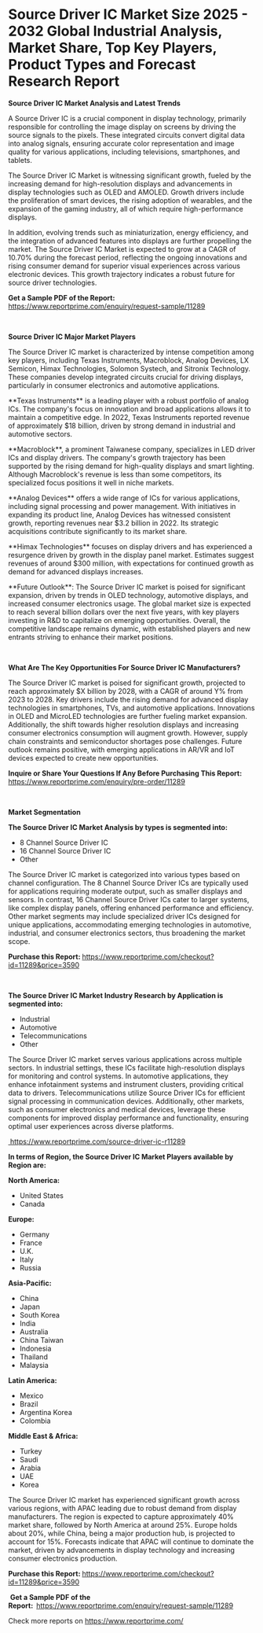 <p><h1>Source Driver IC Market Size 2025 - 2032 Global Industrial Analysis, Market Share, Top Key Players, Product Types and Forecast Research Report</h1></p><p><strong>Source Driver IC Market Analysis and Latest Trends</strong></p>
<p><p>A Source Driver IC is a crucial component in display technology, primarily responsible for controlling the image display on screens by driving the source signals to the pixels. These integrated circuits convert digital data into analog signals, ensuring accurate color representation and image quality for various applications, including televisions, smartphones, and tablets.</p><p>The Source Driver IC Market is witnessing significant growth, fueled by the increasing demand for high-resolution displays and advancements in display technologies such as OLED and AMOLED. Growth drivers include the proliferation of smart devices, the rising adoption of wearables, and the expansion of the gaming industry, all of which require high-performance displays. </p><p>In addition, evolving trends such as miniaturization, energy efficiency, and the integration of advanced features into displays are further propelling the market. The Source Driver IC Market is expected to grow at a CAGR of 10.70% during the forecast period, reflecting the ongoing innovations and rising consumer demand for superior visual experiences across various electronic devices. This growth trajectory indicates a robust future for source driver technologies.</p></p>
<p><strong>Get a Sample PDF of the Report:&nbsp;</strong> <a href="https://www.reportprime.com/enquiry/request-sample/11289?utm_campaign=3195&utm_medium=2&utm_source=Github&utm_content=ia&utm_term=20032025&utm_id=source-driver-ic">https://www.reportprime.com/enquiry/request-sample/11289</a></p>
<p>&nbsp;</p>
<p><strong>Source Driver IC Major Market Players</strong></p>
<p><p>The Source Driver IC market is characterized by intense competition among key players, including Texas Instruments, Macroblock, Analog Devices, LX Semicon, Himax Technologies, Solomon Systech, and Sitronix Technology. These companies develop integrated circuits crucial for driving displays, particularly in consumer electronics and automotive applications.</p><p>**Texas Instruments** is a leading player with a robust portfolio of analog ICs. The company's focus on innovation and broad applications allows it to maintain a competitive edge. In 2022, Texas Instruments reported revenue of approximately $18 billion, driven by strong demand in industrial and automotive sectors.</p><p>**Macroblock**, a prominent Taiwanese company, specializes in LED driver ICs and display drivers. The company's growth trajectory has been supported by the rising demand for high-quality displays and smart lighting. Although Macroblock's revenue is less than some competitors, its specialized focus positions it well in niche markets.</p><p>**Analog Devices** offers a wide range of ICs for various applications, including signal processing and power management. With initiatives in expanding its product line, Analog Devices has witnessed consistent growth, reporting revenues near $3.2 billion in 2022. Its strategic acquisitions contribute significantly to its market share.</p><p>**Himax Technologies** focuses on display drivers and has experienced a resurgence driven by growth in the display panel market. Estimates suggest revenues of around $300 million, with expectations for continued growth as demand for advanced displays increases.</p><p>**Future Outlook**: The Source Driver IC market is poised for significant expansion, driven by trends in OLED technology, automotive displays, and increased consumer electronics usage. The global market size is expected to reach several billion dollars over the next five years, with key players investing in R&D to capitalize on emerging opportunities. Overall, the competitive landscape remains dynamic, with established players and new entrants striving to enhance their market positions.</p></p>
<p>&nbsp;</p>
<p><strong>What Are The Key Opportunities For Source Driver IC Manufacturers?</strong></p>
<p><p>The Source Driver IC market is poised for significant growth, projected to reach approximately $X billion by 2028, with a CAGR of around Y% from 2023 to 2028. Key drivers include the rising demand for advanced display technologies in smartphones, TVs, and automotive applications. Innovations in OLED and MicroLED technologies are further fueling market expansion. Additionally, the shift towards higher resolution displays and increasing consumer electronics consumption will augment growth. However, supply chain constraints and semiconductor shortages pose challenges. Future outlook remains positive, with emerging applications in AR/VR and IoT devices expected to create new opportunities.</p></p>
<p><strong>Inquire or Share Your Questions If Any Before Purchasing This Report:</strong> <a href="https://www.reportprime.com/enquiry/pre-order/11289?utm_campaign=3195&utm_medium=2&utm_source=Github&utm_content=ia&utm_term=20032025&utm_id=source-driver-ic">https://www.reportprime.com/enquiry/pre-order/11289</a></p>
<p>&nbsp;</p>
<p><strong>Market Segmentation</strong></p>
<p><strong>The Source Driver IC Market Analysis by types is segmented into:</strong></p>
<p><ul><li>8 Channel Source Driver IC</li><li>16 Channel Source Driver IC</li><li>Other</li></ul></p>
<p><p>The Source Driver IC market is categorized into various types based on channel configuration. The 8 Channel Source Driver ICs are typically used for applications requiring moderate output, such as smaller displays and sensors. In contrast, 16 Channel Source Driver ICs cater to larger systems, like complex display panels, offering enhanced performance and efficiency. Other market segments may include specialized driver ICs designed for unique applications, accommodating emerging technologies in automotive, industrial, and consumer electronics sectors, thus broadening the market scope.</p></p>
<p><strong>Purchase this Report:&nbsp;</strong><a href="https://www.reportprime.com/checkout?id=11289&price=3590&utm_campaign=3195&utm_medium=2&utm_source=Github&utm_content=ia&utm_term=20032025&utm_id=source-driver-ic">https://www.reportprime.com/checkout?id=11289&price=3590</a></p>
<p>&nbsp;</p>
<p><strong>The Source Driver IC Market Industry Research by Application is segmented into:</strong></p>
<p><ul><li>Industrial</li><li>Automotive</li><li>Telecommunications</li><li>Other</li></ul></p>
<p><p>The Source Driver IC market serves various applications across multiple sectors. In industrial settings, these ICs facilitate high-resolution displays for monitoring and control systems. In automotive applications, they enhance infotainment systems and instrument clusters, providing critical data to drivers. Telecommunications utilize Source Driver ICs for efficient signal processing in communication devices. Additionally, other markets, such as consumer electronics and medical devices, leverage these components for improved display performance and functionality, ensuring optimal user experiences across diverse platforms.</p></p>
<p><a href="https://www.reportprime.com/source-driver-ic-r11289?utm_campaign=3195&utm_medium=2&utm_source=Github&utm_content=ia&utm_term=20032025&utm_id=source-driver-ic">&nbsp;https://www.reportprime.com/source-driver-ic-r11289</a></p>
<p><strong>In terms of Region, the Source Driver IC Market Players available by Region are:</strong></p>
<p>
    <p> <strong> North America: </strong>
        <ul>
            <li>United States</li>
            <li>Canada</li>
        </ul>
        </p> 
    <p> <strong> Europe: </strong>
        <ul>
            <li>Germany</li>
            <li>France</li>
            <li>U.K.</li>
            <li>Italy</li>
            <li>Russia</li>
        </ul>
        </p> 
    <p> <strong> Asia-Pacific: </strong>
        <ul>
            <li>China</li>
            <li>Japan</li>
            <li>South Korea</li>
            <li>India</li>
            <li>Australia</li>
            <li>China Taiwan</li>
            <li>Indonesia</li>
            <li>Thailand</li>
            <li>Malaysia</li>
        </ul>
        </p> 
    <p> <strong> Latin America: </strong>
        <ul>
            <li>Mexico</li>
            <li>Brazil</li>
            <li>Argentina Korea</li>
            <li>Colombia</li>
        </ul>
        </p> 
    <p> <strong> Middle East & Africa: </strong>
        <ul>
            <li>Turkey</li>
            <li>Saudi</li>
            <li>Arabia</li>
            <li>UAE</li>
            <li>Korea</li>
        </ul>
    </p>
    </p>
<p><p>The Source Driver IC market has experienced significant growth across various regions, with APAC leading due to robust demand from display manufacturers. The region is expected to capture approximately 40% market share, followed by North America at around 25%. Europe holds about 20%, while China, being a major production hub, is projected to account for 15%. Forecasts indicate that APAC will continue to dominate the market, driven by advancements in display technology and increasing consumer electronics production.</p></p>
<p><strong>Purchase this Report: </strong><a href="https://www.reportprime.com/checkout?id=11289&price=3590&utm_campaign=3195&utm_medium=2&utm_source=Github&utm_content=ia&utm_term=20032025&utm_id=source-driver-ic">https://www.reportprime.com/checkout?id=11289&price=3590</a></p>
<p>&nbsp;<strong>Get a Sample PDF of the Report:&nbsp;&nbsp;</strong><a href="https://www.reportprime.com/enquiry/request-sample/11289?utm_campaign=3195&utm_medium=2&utm_source=Github&utm_content=ia&utm_term=20032025&utm_id=source-driver-ic">https://www.reportprime.com/enquiry/request-sample/11289</a></p>
<p><strong></strong></p>
<p>Check more reports on <a href="https://www.reportprime.com/?utm_campaign=3195&utm_medium=2&utm_source=Github&utm_content=ia&utm_term=20032025&utm_id=source-driver-ic">https://www.reportprime.com/</a></p>
